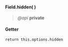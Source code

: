 #### Field.hidden(  )
> *@api* **private**   

<div class="code-header"> <h4>Getter</h4></div><pre class=" language-javascript"><code class="language-javascript">return this.options.hidden
</code></pre>

<div class="code-header addGitHubLink" data-file="fields/types/Type.js#L215"> &nbsp;</div><pre class=" language-javascript hideCode api"></pre> 
